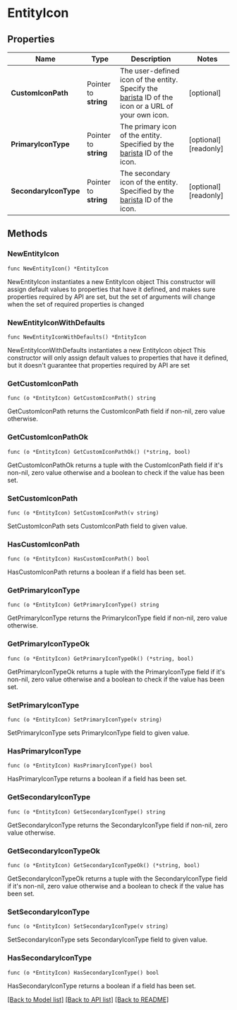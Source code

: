 # EntityIcon

## Properties

Name | Type | Description | Notes
------------ | ------------- | ------------- | -------------
**CustomIconPath** | Pointer to **string** | The user-defined icon of the entity.   Specify the [barista](https://dt-url.net/u403suy) ID of the icon or a URL of your own icon. | [optional] 
**PrimaryIconType** | Pointer to **string** | The primary icon of the entity.   Specified by the [barista](https://dt-url.net/u403suy) ID of the icon. | [optional] [readonly] 
**SecondaryIconType** | Pointer to **string** | The secondary icon of the entity.   Specified by the [barista](https://dt-url.net/u403suy) ID of the icon. | [optional] [readonly] 

## Methods

### NewEntityIcon

`func NewEntityIcon() *EntityIcon`

NewEntityIcon instantiates a new EntityIcon object
This constructor will assign default values to properties that have it defined,
and makes sure properties required by API are set, but the set of arguments
will change when the set of required properties is changed

### NewEntityIconWithDefaults

`func NewEntityIconWithDefaults() *EntityIcon`

NewEntityIconWithDefaults instantiates a new EntityIcon object
This constructor will only assign default values to properties that have it defined,
but it doesn't guarantee that properties required by API are set

### GetCustomIconPath

`func (o *EntityIcon) GetCustomIconPath() string`

GetCustomIconPath returns the CustomIconPath field if non-nil, zero value otherwise.

### GetCustomIconPathOk

`func (o *EntityIcon) GetCustomIconPathOk() (*string, bool)`

GetCustomIconPathOk returns a tuple with the CustomIconPath field if it's non-nil, zero value otherwise
and a boolean to check if the value has been set.

### SetCustomIconPath

`func (o *EntityIcon) SetCustomIconPath(v string)`

SetCustomIconPath sets CustomIconPath field to given value.

### HasCustomIconPath

`func (o *EntityIcon) HasCustomIconPath() bool`

HasCustomIconPath returns a boolean if a field has been set.

### GetPrimaryIconType

`func (o *EntityIcon) GetPrimaryIconType() string`

GetPrimaryIconType returns the PrimaryIconType field if non-nil, zero value otherwise.

### GetPrimaryIconTypeOk

`func (o *EntityIcon) GetPrimaryIconTypeOk() (*string, bool)`

GetPrimaryIconTypeOk returns a tuple with the PrimaryIconType field if it's non-nil, zero value otherwise
and a boolean to check if the value has been set.

### SetPrimaryIconType

`func (o *EntityIcon) SetPrimaryIconType(v string)`

SetPrimaryIconType sets PrimaryIconType field to given value.

### HasPrimaryIconType

`func (o *EntityIcon) HasPrimaryIconType() bool`

HasPrimaryIconType returns a boolean if a field has been set.

### GetSecondaryIconType

`func (o *EntityIcon) GetSecondaryIconType() string`

GetSecondaryIconType returns the SecondaryIconType field if non-nil, zero value otherwise.

### GetSecondaryIconTypeOk

`func (o *EntityIcon) GetSecondaryIconTypeOk() (*string, bool)`

GetSecondaryIconTypeOk returns a tuple with the SecondaryIconType field if it's non-nil, zero value otherwise
and a boolean to check if the value has been set.

### SetSecondaryIconType

`func (o *EntityIcon) SetSecondaryIconType(v string)`

SetSecondaryIconType sets SecondaryIconType field to given value.

### HasSecondaryIconType

`func (o *EntityIcon) HasSecondaryIconType() bool`

HasSecondaryIconType returns a boolean if a field has been set.


[[Back to Model list]](../README.md#documentation-for-models) [[Back to API list]](../README.md#documentation-for-api-endpoints) [[Back to README]](../README.md)


